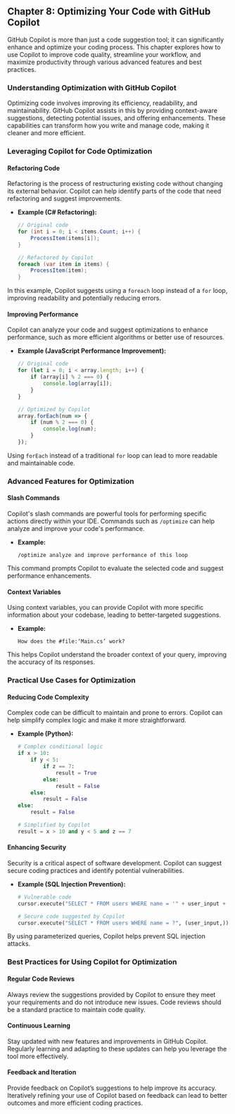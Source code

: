 ## Chapter 8: Optimizing Your Code with GitHub Copilot

GitHub Copilot is more than just a code suggestion tool; it can significantly enhance and optimize your coding process. This chapter explores how to use Copilot to improve code quality, streamline your workflow, and maximize productivity through various advanced features and best practices.

### Understanding Optimization with GitHub Copilot

Optimizing code involves improving its efficiency, readability, and maintainability. GitHub Copilot assists in this by providing context-aware suggestions, detecting potential issues, and offering enhancements. These capabilities can transform how you write and manage code, making it cleaner and more efficient.

### Leveraging Copilot for Code Optimization

#### Refactoring Code

Refactoring is the process of restructuring existing code without changing its external behavior. Copilot can help identify parts of the code that need refactoring and suggest improvements.

- **Example (C# Refactoring):**
  ```csharp
  // Original code
  for (int i = 0; i < items.Count; i++) {
      ProcessItem(items[i]);
  }

  // Refactored by Copilot
  foreach (var item in items) {
      ProcessItem(item);
  }
  ```

In this example, Copilot suggests using a `foreach` loop instead of a `for` loop, improving readability and potentially reducing errors.

#### Improving Performance

Copilot can analyze your code and suggest optimizations to enhance performance, such as more efficient algorithms or better use of resources.

- **Example (JavaScript Performance Improvement):**
  ```javascript
  // Original code
  for (let i = 0; i < array.length; i++) {
      if (array[i] % 2 === 0) {
          console.log(array[i]);
      }
  }

  // Optimized by Copilot
  array.forEach(num => {
      if (num % 2 === 0) {
          console.log(num);
      }
  });
  ```

Using `forEach` instead of a traditional `for` loop can lead to more readable and maintainable code.

### Advanced Features for Optimization

#### Slash Commands

Copilot's slash commands are powerful tools for performing specific actions directly within your IDE. Commands such as `/optimize` can help analyze and improve your code's performance.

- **Example:**
  ```plaintext
  /optimize analyze and improve performance of this loop
  ```

This command prompts Copilot to evaluate the selected code and suggest performance enhancements.

#### Context Variables

Using context variables, you can provide Copilot with more specific information about your codebase, leading to better-targeted suggestions.

- **Example:**
  ```plaintext
  How does the #file:‘Main.cs’ work?
  ```

This helps Copilot understand the broader context of your query, improving the accuracy of its responses.

### Practical Use Cases for Optimization

#### Reducing Code Complexity

Complex code can be difficult to maintain and prone to errors. Copilot can help simplify complex logic and make it more straightforward.

- **Example (Python):**
  ```python
  # Complex conditional logic
  if x > 10:
      if y < 5:
          if z == 7:
              result = True
          else:
              result = False
      else:
          result = False
  else:
      result = False

  # Simplified by Copilot
  result = x > 10 and y < 5 and z == 7
  ```

#### Enhancing Security

Security is a critical aspect of software development. Copilot can suggest secure coding practices and identify potential vulnerabilities.

- **Example (SQL Injection Prevention):**
  ```python
  # Vulnerable code
  cursor.execute("SELECT * FROM users WHERE name = '" + user_input + "'")

  # Secure code suggested by Copilot
  cursor.execute("SELECT * FROM users WHERE name = ?", (user_input,))
  ```

By using parameterized queries, Copilot helps prevent SQL injection attacks.

### Best Practices for Using Copilot for Optimization

#### Regular Code Reviews

Always review the suggestions provided by Copilot to ensure they meet your requirements and do not introduce new issues. Code reviews should be a standard practice to maintain code quality.

#### Continuous Learning

Stay updated with new features and improvements in GitHub Copilot. Regularly learning and adapting to these updates can help you leverage the tool more effectively.

#### Feedback and Iteration

Provide feedback on Copilot’s suggestions to help improve its accuracy. Iteratively refining your use of Copilot based on feedback can lead to better outcomes and more efficient coding practices.
